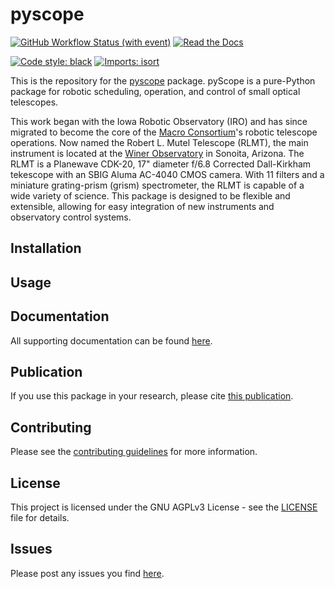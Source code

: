 # pyscope
 <!---
[![PyPI - License](https://img.shields.io/pypi/l/pyscope)](https://pypi.org/project/pyscope/)
[![PyPI - Package Version](https://img.shields.io/pypi/v/pyscope)](https://pypi.org/project/pyscope/)
[![PyPI - Python Version](https://img.shields.io/pypi/pyversions/pyscope?logo=Python)](https://pypi.org/project/pyscope/)
[![PyPI - Downloads](https://img.shields.io/pypi/dm/pyscope?logo=python)](https://pypi.org/project/pyscope/)
[![Conda](https://img.shields.io/conda/dn/conda-forge/pyscope?logo=Anaconda)](https://anaconda.org/conda-forge/pyscope)
--->
[![GitHub Workflow Status (with event)](https://img.shields.io/github/actions/workflow/status/WWGolay/pyscope/formatting.yml?logo=GitHub&label=CI)](https://github.com/WWGolay/pyscope/actions/workflows/formatting.yml)
[![Read the Docs](https://img.shields.io/readthedocs/pyscope?logo=ReadtheDocs)](https://pyscope.readthedocs.io/en/latest/)
<!--- ![pre-commit](https://img.shields.io/badge/pre--commit-enabled-brightgreen?logo=pre-commit)](https://github.com/pre-commit/pre-commit) --->
[![Code style: black](https://img.shields.io/badge/code%20style-black-000000.svg)](https://github.com/psf/black)
[![Imports: isort](https://img.shields.io/badge/%20imports-isort-%231674b1?style=flat&labelColor=ef8336)](https://pycqa.github.io/isort/)

This is the repository for the [pyscope](https://github.com/WWGolay/pyScope) package. pyScope is a pure-Python package for robotic scheduling, operation, and control of small optical telescopes. 

This work began with the Iowa Robotic Observatory (IRO) and has since migrated to become the core of the [Macro Consortium](https://macroconsortium.org/)'s robotic telescope operations. Now named the Robert L. Mutel Telescope (RLMT), the main instrument is located at the [Winer Observatory](https://winer.org/) in Sonoita, Arizona. The RLMT is a Planewave CDK-20, 17" diameter f/6.8 Corrected Dall-Kirkham tekescope with an SBIG Aluma AC-4040 CMOS camera. With 11 filters and a miniature grating-prism (grism) spectrometer, the RLMT is capable of a wide variety of science. This package is designed to be flexible and extensible, allowing for easy integration of new instruments and observatory control systems. 

## Installation


## Usage


## Documentation
All supporting documentation can be found [here](https://pyscope.readthedocs.io/en/latest/index.html).

## Publication
If you use this package in your research, please cite [this publication](CITE).

## Contributing
Please see the [contributing guidelines](https://pyscope.readthedocs.io/en/latest/development.html) for more information.

## License
This project is licensed under the GNU AGPLv3 License - see the [LICENSE](LICENSE) file for details.

## Issues
Please post any issues you find [here](https://github.com/WWGolay/pyScope/issues).